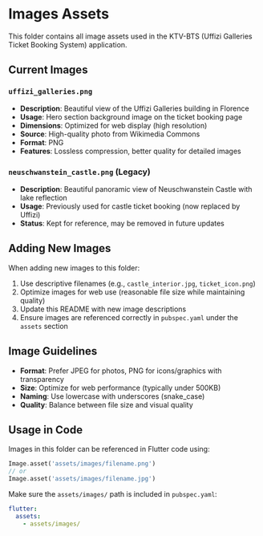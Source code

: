 # Images Assets

This folder contains all image assets used in the KTV-BTS (Uffizi Galleries Ticket Booking System) application.

## Current Images

### `uffizi_galleries.png`
- **Description**: Beautiful view of the Uffizi Galleries building in Florence
- **Usage**: Hero section background image on the ticket booking page
- **Dimensions**: Optimized for web display (high resolution)
- **Source**: High-quality photo from Wikimedia Commons
- **Format**: PNG
- **Features**: Lossless compression, better quality for detailed images

### `neuschwanstein_castle.png` (Legacy)
- **Description**: Beautiful panoramic view of Neuschwanstein Castle with lake reflection
- **Usage**: Previously used for castle ticket booking (now replaced by Uffizi)
- **Status**: Kept for reference, may be removed in future updates

## Adding New Images

When adding new images to this folder:

1. Use descriptive filenames (e.g., `castle_interior.jpg`, `ticket_icon.png`)
2. Optimize images for web use (reasonable file size while maintaining quality)
3. Update this README with new image descriptions
4. Ensure images are referenced correctly in `pubspec.yaml` under the `assets` section

## Image Guidelines

- **Format**: Prefer JPEG for photos, PNG for icons/graphics with transparency
- **Size**: Optimize for web performance (typically under 500KB)
- **Naming**: Use lowercase with underscores (snake_case)
- **Quality**: Balance between file size and visual quality

## Usage in Code

Images in this folder can be referenced in Flutter code using:

```dart
Image.asset('assets/images/filename.png')
// or
Image.asset('assets/images/filename.jpg')
```

Make sure the `assets/images/` path is included in `pubspec.yaml`:

```yaml
flutter:
  assets:
    - assets/images/
```
